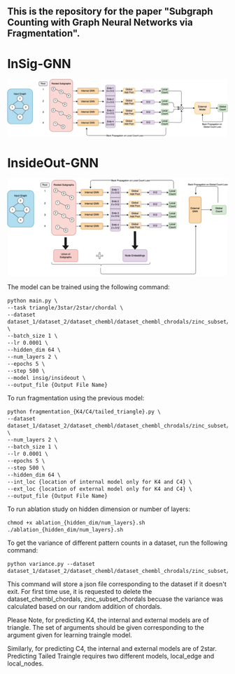## This is the repository for the paper "**Subgraph Counting with Graph Neural Networks via Fragmentation**".

# InSig-GNN
![model_new](Image/model_new.png)

# InsideOut-GNN

![model](Image/model.png)

The model can be trained using the following command:

```shell
python main.py \
--task triangle/3star/2star/chordal \
--dataset dataset_1/dataset_2/dataset_chembl/dataset_chembl_chrodals/zinc_subset/zinc_subset_chordals/zinc_full \
--batch_size 1 \
--lr 0.0001 \
--hidden_dim 64 \
--num_layers 2 \
--epochs 5 \
--step 500 \
--model insig/insideout \
--output_file {Output File Name}
```

To run fragmentation using the previous model:

```shell
python fragmentation_{K4/C4/tailed_triangle}.py \
--dataset dataset_1/dataset_2/dataset_chembl/dataset_chembl_chrodals/zinc_subset/zinc_subset_chordals/zinc_full \
--num_layers 2 \
--batch_size 1 \
--lr 0.0001 \
--epochs 5 \
--step 500 \
--hidden_dim 64 \
--int_loc {location of internal model only for K4 and C4} \
--ext_loc {location of external model only for K4 and C4} \
--output_file {Output File Name}
```

To run ablation study on hidden dimension or number of layers:

```shell
chmod +x ablation_{hidden_dim/num_layers}.sh
./ablation_{hidden_dim/num_layers}.sh
```

To get the variance of different pattern counts in a dataset, run the following command:

```shell
python variance.py --dataset dataset_1/dataset_2/dataset_chembl/dataset_chembl_chrodals/zinc_subset/zinc_subset_chordals/zinc_full
```
This command will store a json file corresponding to the dataset if it doesn't exit. For first time use, it is requested to delete the dataset_chembl_chordals, zinc_subset_chordals becuase the variance was calculated based on our random addition of chordals. 

Please Note, for predicting K4, the internal and external models are of triangle. The set of arguments should be given corresponding to the argument given for learning traingle model. 

Similarly, for predicting C4, the internal and external models are of 2star. Predicting Tailed Traingle requires two different models, local_edge and local_nodes. 
